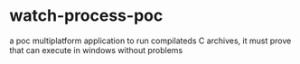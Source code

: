 # watch-process-poc
a poc multiplatform application to run compilateds C archives, it must prove that can execute in windows without problems
